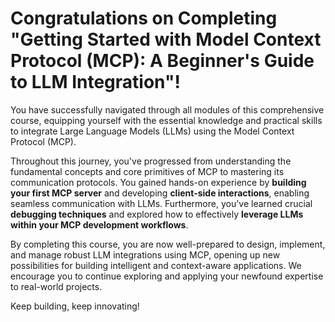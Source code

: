 # Congratulations on Completing "Getting Started with Model Context Protocol (MCP): A Beginner's Guide to LLM Integration"!

You have successfully navigated through all modules of this comprehensive course, equipping yourself with the essential knowledge and practical skills to integrate Large Language Models (LLMs) using the Model Context Protocol (MCP).

Throughout this journey, you've progressed from understanding the fundamental concepts and core primitives of MCP to mastering its communication protocols. You gained hands-on experience by **building your first MCP server** and developing **client-side interactions**, enabling seamless communication with LLMs. Furthermore, you've learned crucial **debugging techniques** and explored how to effectively **leverage LLMs within your MCP development workflows**.

By completing this course, you are now well-prepared to design, implement, and manage robust LLM integrations using MCP, opening up new possibilities for building intelligent and context-aware applications. We encourage you to continue exploring and applying your newfound expertise to real-world projects.

Keep building, keep innovating!